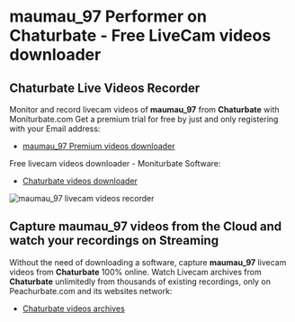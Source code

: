 # maumau_97 Performer on Chaturbate - Free LiveCam videos downloader

## Chaturbate Live Videos Recorder

Monitor and record livecam videos of **maumau_97** from **Chaturbate** with Moniturbate.com
Get a premium trial for free by just and only registering with your Email address:
* [maumau_97 Premium videos downloader](https://moniturbate.com/request-demo-licence-key.html)

Free livecam videos downloader - Moniturbate Software:
* [Chaturbate videos downloader](https://moniturbate.com/moniturbate-download-software.html)

![maumau_97 livecam videos recorder](https://peachurnet.com/templates/moniturbate-software.png)


## Capture maumau_97 videos from the Cloud and watch your recordings on Streaming

Without the need of downloading a software, capture **maumau_97** livecam videos from **Chaturbate** 100% online.
Watch Livecam archives from **Chaturbate** unlimitedly from thousands of existing recordings, only on Peachurbate.com and its websites network:
* [Chaturbate videos archives](https://peachurnet.com/)
